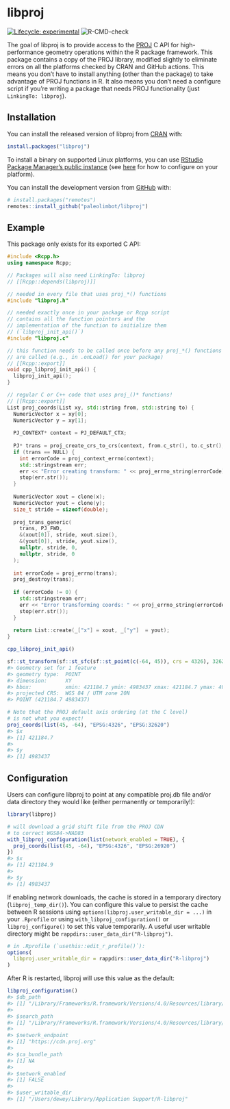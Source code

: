
<!-- README.md is generated from README.Rmd. Please edit that file -->

# libproj

<!-- badges: start -->

[![Lifecycle:
experimental](https://img.shields.io/badge/lifecycle-experimental-orange.svg)](https://www.tidyverse.org/lifecycle/#experimental)
![R-CMD-check](https://github.com/paleolimbot/libproj/workflows/R-CMD-check/badge.svg)
<!-- badges: end -->

The goal of libproj is to provide access to the [PROJ](https://proj.org)
C API for high-performance geometry operations within the R package
framework. This package contains a copy of the PROJ library, modified
slightly to eliminate errors on all the platforms checked by CRAN and
GitHub actions. This means you don’t have to install anything (other
than the package) to take advantage of PROJ functions in R. It also
means you don’t need a configure script if you’re writing a package that
needs PROJ functionality (just `LinkingTo: libproj`).

## Installation

You can install the released version of libproj from
[CRAN](https://cran.r-project.org/) with:

``` r
install.packages("libproj")
```

To install a binary on supported Linux platforms, you can use [RStudio
Package Manager’s public instance](https://packagemanager.rstudio.com/)
(see
[here](https://packagemanager.rstudio.com/client/#/repos/1/overview) for
how to configure on your platform).

You can install the development version from
[GitHub](https://github.com/) with:

``` r
# install.packages("remotes")
remotes::install_github("paleolimbot/libproj")
```

## Example

This package only exists for its exported C API:

``` cpp
#include <Rcpp.h>
using namespace Rcpp;

// Packages will also need LinkingTo: libproj
// [[Rcpp::depends(libproj)]]

// needed in every file that uses proj_*() functions
#include "libproj.h"

// needed exactly once in your package or Rcpp script
// contains all the function pointers and the
// implementation of the function to initialize them
// (`libproj_init_api()`)
#include "libproj.c"

// this function needs to be called once before any proj_*() functions
// are called (e.g., in .onLoad() for your package)
// [[Rcpp::export]]
void cpp_libproj_init_api() {
  libproj_init_api();
}

// regular C or C++ code that uses proj_()* functions!
// [[Rcpp::export]]
List proj_coords(List xy, std::string from, std::string to) {
  NumericVector x = xy[0];
  NumericVector y = xy[1];
  
  PJ_CONTEXT* context = PJ_DEFAULT_CTX;
  
  PJ* trans = proj_create_crs_to_crs(context, from.c_str(), to.c_str(), NULL);
  if (trans == NULL) {
    int errorCode = proj_context_errno(context);
    std::stringstream err;
    err << "Error creating transform: " << proj_errno_string(errorCode);
    stop(err.str());
  }
  
  NumericVector xout = clone(x);
  NumericVector yout = clone(y);
  size_t stride = sizeof(double);
  
  proj_trans_generic(
    trans, PJ_FWD,
    &(xout[0]), stride, xout.size(),
    &(yout[0]), stride, yout.size(),
    nullptr, stride, 0,
    nullptr, stride, 0
  );
  
  int errorCode = proj_errno(trans);
  proj_destroy(trans);
  
  if (errorCode != 0) {
    std::stringstream err;
    err << "Error transforming coords: " << proj_errno_string(errorCode);
    stop(err.str());
  }
  
  return List::create(_["x"] = xout, _["y"]  = yout);
}
```

``` r
cpp_libproj_init_api()

sf::st_transform(sf::st_sfc(sf::st_point(c(-64, 45)), crs = 4326), 32620)
#> Geometry set for 1 feature 
#> geometry type:  POINT
#> dimension:      XY
#> bbox:           xmin: 421184.7 ymin: 4983437 xmax: 421184.7 ymax: 4983437
#> projected CRS:  WGS 84 / UTM zone 20N
#> POINT (421184.7 4983437)

# Note that the PROJ default axis ordering (at the C level)
# is not what you expect!
proj_coords(list(45, -64), "EPSG:4326", "EPSG:32620")
#> $x
#> [1] 421184.7
#> 
#> $y
#> [1] 4983437
```

## Configuration

Users can configure libproj to point at any compatible proj.db file
and/or data directory they would like (either permanently or
temporarily\!):

``` r
library(libproj)

# will download a grid shift file from the PROJ CDN
# to correct WGS84->NAD83
with_libproj_configuration(list(network_enabled = TRUE), {
  proj_coords(list(45, -64), "EPSG:4326", "EPSG:26920")
})
#> $x
#> [1] 421184.9
#> 
#> $y
#> [1] 4983437
```

If enabling network downloads, the cache is stored in a temporary
directory (`libproj_temp_dir()`). You can configure this value to
persist the cache between R sessions using
`options(libproj.user_writable_dir = ...)` in your `.Rprofile` or using
`with_libproj_configuration()` or `libproj_configure()` to set this
value temporarily. A useful user writable directory might be
`rappdirs::user_data_dir("R-libproj")`.

``` r
# in .Rprofile (`usethis::edit_r_profile()`):
options(
  libproj.user_writable_dir = rappdirs::user_data_dir("R-libproj")
)
```

After R is restarted, libproj will use this value as the default:

``` r
libproj_configuration()
#> $db_path
#> [1] "/Library/Frameworks/R.framework/Versions/4.0/Resources/library/libproj/proj/proj.db"
#> 
#> $search_path
#> [1] "/Library/Frameworks/R.framework/Versions/4.0/Resources/library/libproj/proj"
#> 
#> $network_endpoint
#> [1] "https://cdn.proj.org"
#> 
#> $ca_bundle_path
#> [1] NA
#> 
#> $network_enabled
#> [1] FALSE
#> 
#> $user_writable_dir
#> [1] "/Users/dewey/Library/Application Support/R-libproj"
```

